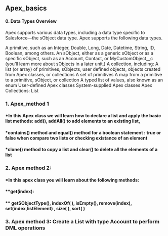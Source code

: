 ## **Apex_basics**

#### 0. Data Types Overview
Apex supports various data types, including a data type specific to Salesforce—the sObject data type.
Apex supports the following data types.

A primitive, such as an Integer, Double, Long, Date, Datetime, String, ID, Boolean, among others.
An sObject, either as a generic sObject or as a specific sObject, such as an Account, Contact, or MyCustomObject__c (you’ll learn more about sObjects in a later unit.)
A collection, including:
A list (or array) of primitives, sObjects, user defined objects, objects created from Apex classes, or collections
A set of primitives
A map from a primitive to a primitive, sObject, or collection
A typed list of values, also known as an enum
User-defined Apex classes
System-supplied Apex classes
Apex Collections: List

### 1. Apex_method 1
####  *In this Apex class we will learn how to declare a list and apply the basic list methods: add(), addAll() to add elements to an existing list,
####  *contains() method  and equal() method for a boolean statement : true or false when compare two lists or checking existance of an element
####  *clone() method to copy a list and clear() to delete all the elements of a list

### 2. Apex method 2:
####  *In this apex class you will learn about the following methods: 
#### **get(index):
#### ** getSObjectType(), indexOf( ), isEmpty(), remove(index), set(index,listElement) , size( ), sort( )

### 3. Apex method 3: Create a List with type Account to perform DML operations



